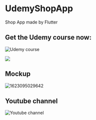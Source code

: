 # UdemyShopApp

Shop App made by Flutter

## Get the Udemy course now:
![Udemy course](https://www.udemy.com/course/flutter-with-firebase-build-an-e-commerce-app-from-scratch/#reviews)

![](https://www.pipelinersales.com/wp-content/uploads/2019/06/large-udemy.jpg)


## Mockup
![1623095029642](https://user-images.githubusercontent.com/38382273/121786767-b676bf80-cbca-11eb-8ebb-604d79d6af84.png)

## Youtube channel

![Youtube channel](https://www.youtube.com/channel/UCTGDYkqUtgCelc6G09LUm6w)
